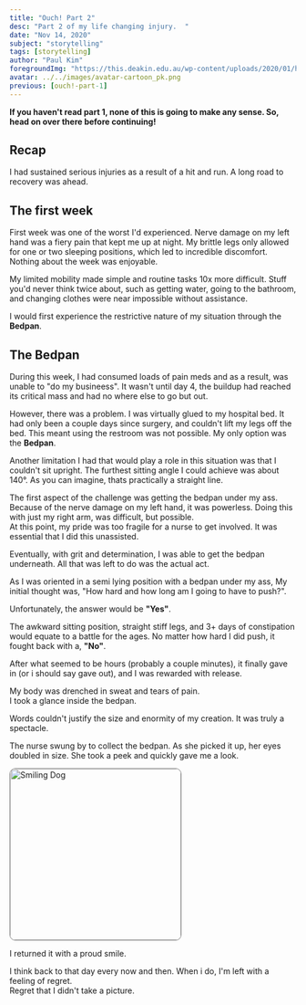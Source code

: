 ```yaml
---
title: "Ouch! Part 2"
desc: "Part 2 of my life changing injury.  "
date: "Nov 14, 2020"
subject: "storytelling"
tags: [storytelling]
author: "Paul Kim"
foregroundImg: "https://this.deakin.edu.au/wp-content/uploads/2020/01/hospital.jpg"
avatar: ../../images/avatar-cartoon_pk.png
previous: [ouch!-part-1]
---
```


**If you haven't read part 1, none of this is going to make any sense. So, head on over there before continuing!**

## Recap

I had sustained serious injuries as a result of a hit and run. A long road to recovery was ahead.

## The first week

First week was one of the worst I'd experienced. Nerve damage on my left hand was a fiery pain that kept me up at night. My brittle legs only allowed for one or two sleeping positions, which led to incredible discomfort. Nothing about the week was enjoyable.

My limited mobility made simple and routine tasks 10x more difficult. Stuff you'd never think twice about, such as getting water, going to the bathroom, and changing clothes were near impossible without assistance.  

I would first experience the restrictive nature of my situation through the **Bedpan**.

## The Bedpan

During this week, I had consumed loads of pain meds and as a result, was unable to "do my busineess". It wasn't until day 4, the buildup had reached its critical mass and had no where else to go but out.

However, there was a problem. I was virtually glued to my hospital bed. It had only been a couple days since surgery, and couldn't lift my legs off the bed. This meant using the restroom was not possible. My only option was the **Bedpan**.

Another limitation I had that would play a role in this situation was that I couldn't sit upright. The furthest sitting angle I could achieve was about 140°.  As you can imagine, thats practically a straight line.

The first aspect of the challenge was getting the bedpan under my ass.  Because of the nerve damage on my left hand, it was powerless.  Doing this with just my right arm, was difficult, but possible.  
At this point, my pride was too fragile for a nurse to get involved. It was essential that I did this unassisted.

Eventually, with grit and determination, I was able to get the bedpan underneath. All that was left to do was the actual act.  

As I was oriented in a semi lying position with a bedpan under my ass, My initial thought was, "How hard and how long am I going to have to push?". 

Unfortunately, the answer would be **"Yes"**.

The awkward sitting position, straight stiff legs, and 3+ days of constipation would equate to a battle for the ages. No matter how hard I did push, it fought back with a, **"No"**.  

After what seemed to be hours (probably a couple minutes), it finally gave in (or i should say gave out), and I was rewarded with release.

My body was drenched in sweat and tears of pain.  
I took a glance inside the bedpan.

Words couldn't justify the size and enormity of my creation. It was truly a spectacle.

The nurse swung by to collect the bedpan. As she picked it up, her eyes doubled in size. She took a peek and quickly gave me a look.  

<img src="https://i.pinimg.com/474x/9a/ca/df/9acadf778303b6bd32b34d2a5805a106--smiling-dogs-smiling-animals.jpg"
     alt="Smiling Dog"
     style="border-radius: 10px;border:1px solid gray; height: 300px;" />

I returned it with a proud smile.

I think back to that day every now and then.  When i do, I'm left with a feeling of regret.  
Regret that I didn't take a picture.